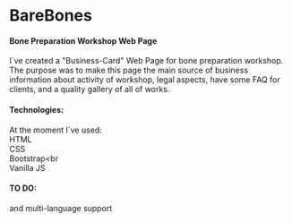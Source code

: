 #  BareBones
#### Bone Preparation Workshop Web Page


I`ve created a "Business-Card" Web Page for bone preparation workshop.
The purpose was to make this page the main source of  business information about activity of workshop, legal aspects,
have some FAQ for clients, and a quality gallery of all of works.



#### Technologies:

At the moment I`ve used: <br>
HTML<br>
CSS<br>
Bootstrap<br<br>
Vanilla JS

#### TO DO: 
and multi-language support 

